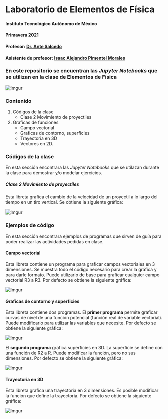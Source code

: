 # Laboratorio de Elementos de Física
#### Instituto Tecnológico Autónomo de México
#### Primavera 2021
#### Profesor: [Dr. Ante Salcedo](https://facultad.itam.mx/es/facultad/32563-ante-salcedo-gonzalez)
#### Asistente de profesor: [Isaac Alejandro Pimentel Morales](https://www.linkedin.com/in/isaac-alejandro-pimentel-morales/)

### En este repositorio se encuentran las *Jupyter Notebooks*  que se utilizan en la clase de **Elementos de Física**
![Imgur](https://i.imgur.com/YKyPqeN.jpg)

### Contenido
1. Códigos de la clase
	- Clase 2 Movimiento de proyectiles
2. Graficas de funciones
	- Campo vectorial
	- Graficas de contorno, superficies
	- Trayectoria en 3D
	- Vectores en 2D.

### Códigos de la clase
En esta sección encontrara las *Jupyter Notebooks* que se utilazan durante la clase para demostrar y/o modelar ejercicios.
##### Clase 2 Movimiento de proyectiles
Esta libreta grafica el cambio de la velocidad de un proyectil a lo largo del tiempo en un tiro vertical. Se obtiene la siguiente gráfica:

![Imgur](https://i.imgur.com/CPW4uUa.png)

###  Ejemplos de código
En esta sección encontrara ejemplos de programas que sirven de guía para poder realizar las actividades pedidas en clase.
#### Campo vectorial
Esta libreta contiene un programa para graficar campos vectoriales en 3 dimensiones. Se muestra todo el código necesario para crear la gráfica y para darle formato. Puede utilizarlo de base para graficar cualquier campo vectorial R3 a R3. Por defecto se obtiene la siguiente gráfica:

![Imgur](https://i.imgur.com/oVcJ4bS.png)

#### Graficas de contorno y superficies
Esta libreta contiene dos programas. El **primer programa** permite graficar curvas de nivel de una función potencial (función real de variable vectorial). Puede modificarlo para utilizar las variables que necesite. Por defecto se obtiene la siguiente gráfica:

![Imgur](https://i.imgur.com/7mZPHY4.png)

El **segundo programa** grafica superficies en 3D. La superficie se define con una función de R2 a R. Puede modificar la función, pero no sus dimensiones. Por defecto se obtiene la siguiente gráfica:

![Imgur](https://i.imgur.com/regr9HO.png)

#### Trayectoria en 3D
Esta libreta grafica una trayectoria en 3 dimensiones. Es posible modificar la función que define la trayectoria. Por defecto se obtiene la siguiente gráfica:

![Imgur](https://i.imgur.com/ppSXh2S.png)
